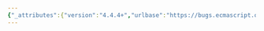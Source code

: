 ```yaml
---
{"_attributes":{"version":"4.4.4+","urlbase":"https://bugs.ecmascript.org/","maintainer":"dherman@mozilla.com"},"bug":{"bug_id":991,"creation_ts":"2012-11-23 14:54:00 -0800","short_desc":"9.3.2 Put (O, P, V, Throw) Typos","delta_ts":"2012-12-21 18:08:26 -0800","product":"Draft for 6th Edition","component":"editorial issue","version":"Rev 12: November 22, 2012 Draft","rep_platform":"All","op_sys":"All","bug_status":"RESOLVED","resolution":"FIXED","priority":"Normal","bug_severity":"enhancement","everconfirmed":true,"reporter":{"uid":"waldron.rick","name":"Rick Waldron"},"assigned_to":{"uid":"allen","name":"Allen Wirfs-Brock"},"cc":"waldron.rick","long_desc":[{"commentid":2714,"comment_count":0,"who":{"uid":"waldron.rick","name":"Rick Waldron"},"bug_when":"2012-11-23 14:54:30 -0800","thetext":"In the description: \"an specific\" => \"a specific\"\n\nIn the description: \n\"This abstract operation performs, the following steps:\" => \n\"This abstract operation performs the following steps:\"\n\nIn Step 1 & 2:\n\"Asset\" => \"Assert\""},{"commentid":2715,"comment_count":1,"who":{"uid":"waldron.rick","name":"Rick Waldron"},"bug_when":"2012-11-23 14:55:34 -0800","thetext":"Sorry, that's Step 1 & 3"},{"commentid":2736,"comment_count":2,"who":{"uid":"allen","name":"Allen Wirfs-Brock"},"bug_when":"2012-11-23 15:50:37 -0800","thetext":"fixed in rev13 editor's draft."}]}}
---
```

